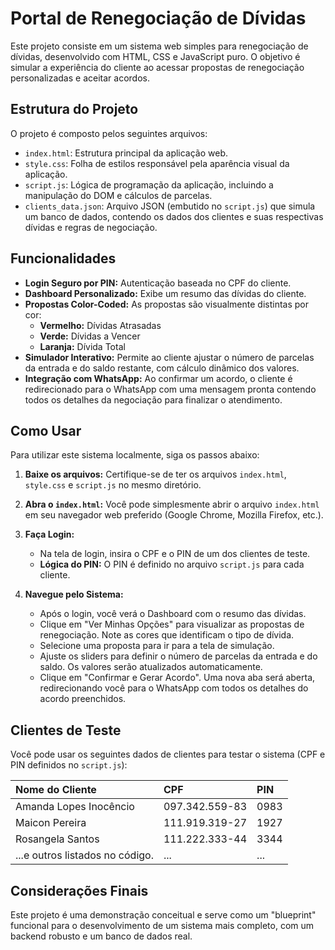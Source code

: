 # Portal de Renegociação de Dívidas

Este projeto consiste em um sistema web simples para renegociação de dívidas, desenvolvido com HTML, CSS e JavaScript puro. O objetivo é simular a experiência do cliente ao acessar propostas de renegociação personalizadas e aceitar acordos.

## Estrutura do Projeto

O projeto é composto pelos seguintes arquivos:

- `index.html`: Estrutura principal da aplicação web.
- `style.css`: Folha de estilos responsável pela aparência visual da aplicação.
- `script.js`: Lógica de programação da aplicação, incluindo a manipulação do DOM e cálculos de parcelas.
- `clients_data.json`: Arquivo JSON (embutido no `script.js`) que simula um banco de dados, contendo os dados dos clientes e suas respectivas dívidas e regras de negociação.

## Funcionalidades

- **Login Seguro por PIN:** Autenticação baseada no CPF do cliente.
- **Dashboard Personalizado:** Exibe um resumo das dívidas do cliente.
- **Propostas Color-Coded:** As propostas são visualmente distintas por cor:
    - **Vermelho:** Dívidas Atrasadas
    - **Verde:** Dívidas a Vencer
    - **Laranja:** Dívida Total
- **Simulador Interativo:** Permite ao cliente ajustar o número de parcelas da entrada e do saldo restante, com cálculo dinâmico dos valores.
- **Integração com WhatsApp:** Ao confirmar um acordo, o cliente é redirecionado para o WhatsApp com uma mensagem pronta contendo todos os detalhes da negociação para finalizar o atendimento.

## Como Usar

Para utilizar este sistema localmente, siga os passos abaixo:

1.  **Baixe os arquivos:** Certifique-se de ter os arquivos `index.html`, `style.css` e `script.js` no mesmo diretório.

2.  **Abra o `index.html`:** Você pode simplesmente abrir o arquivo `index.html` em seu navegador web preferido (Google Chrome, Mozilla Firefox, etc.).

3.  **Faça Login:**
    *   Na tela de login, insira o CPF e o PIN de um dos clientes de teste.
    *   **Lógica do PIN:** O PIN é definido no arquivo `script.js` para cada cliente.

4.  **Navegue pelo Sistema:**
    *   Após o login, você verá o Dashboard com o resumo das dívidas.
    *   Clique em "Ver Minhas Opções" para visualizar as propostas de renegociação. Note as cores que identificam o tipo de dívida.
    *   Selecione uma proposta para ir para a tela de simulação.
    *   Ajuste os sliders para definir o número de parcelas da entrada e do saldo. Os valores serão atualizados automaticamente.
    *   Clique em "Confirmar e Gerar Acordo". Uma nova aba será aberta, redirecionando você para o WhatsApp com todos os detalhes do acordo preenchidos.

## Clientes de Teste

Você pode usar os seguintes dados de clientes para testar o sistema (CPF e PIN definidos no `script.js`):

| Nome do Cliente               | CPF             | PIN  |
| :---------------------------- | :-------------- | :--- |
| Amanda Lopes Inocêncio        | 097.342.559-83  | 0983 |
| Maicon Pereira                | 111.919.319-27  | 1927 |
| Rosangela Santos              | 111.222.333-44  | 3344 |
| ...e outros listados no código. | ...             | ...  |


## Considerações Finais

Este projeto é uma demonstração conceitual e serve como um "blueprint" funcional para o desenvolvimento de um sistema mais completo, com um backend robusto e um banco de dados real.